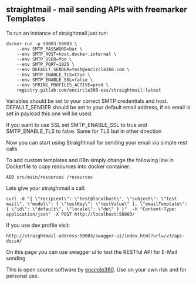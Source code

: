 ## straightmail - mail sending APIs with freemarker Templates

To run an instance of straightmail just run:
```
docker run -p 50003:50003 \
    --env SMTP_PASSWORD=bar \
    --env SMTP_HOST=host.docker.internal \
    --env SMTP_USER=foo \
    --env SMTP_PORT=1025 \
    --env DEFAULT_SENDER=test@encircle360.com \
    --env SMTP_ENABLE_TLS=true \
    --env SMTP_ENABLE_SSL=false \
    --env SPRING_PROFILES_ACTIVE=prod \
    registry.gitlab.com/encircle360-oss/straightmail:latest
```

Variables should be set to your correct SMTP credentials and host. DEFAULT_SENDER should be set to your default email address, if no email is set in payload this one will be used.

If you want to use SSL set SMTP_ENABLE_SSL to true and SMTP_ENABLE_TLS to false. Same for TLS but in other direction

Now you can start using Straightmail for sending your email via simple rest calls

To add custom templates and i18n simply change the following line in Dockerfile to copy resources into docker container:

```
ADD src/main/resources /resources
```

Lets give your straightmail a call:
```
curl -d "{ \"recipient\": \"test@localhost\", \"subject\": \"test mail\", \"model\": { \"testKey\": \"testValue\" }, \"emailTemplate\": { \"id\": \"default\", \"locale\": \"de\" } }"  -H "Content-Type: application/json" -X POST http://localhost:50003/
```

If you use dev profile visit:

```
http://straightmail-address:50003/swagger-ui/index.html?url=/v3/api-docs#/
```
On this page you can use swagger ui to test the RESTful API for E-Mail sending 

This is open source software by [encircle360](https://encircle360.com).
Use on your own risk and for personal use.
